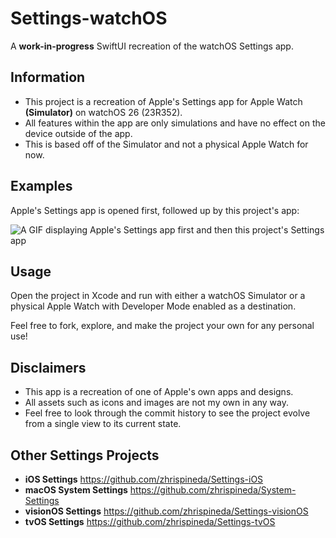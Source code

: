 # Settings-watchOS
A **work-in-progress** SwiftUI recreation of the watchOS Settings app.

## Information
- This project is a recreation of Apple's Settings app for Apple Watch **(Simulator)** on watchOS 26 (23R352).
- All features within the app are only simulations and have no effect on the device outside of the app.
- This is based off of the Simulator and not a physical Apple Watch for now.

## Examples
Apple's Settings app is opened first, followed up by this project's app:

![A GIF displaying Apple's Settings app first and then this project's Settings app](Assets/Settings.gif)

## Usage
Open the project in Xcode and run with either a watchOS Simulator or a physical Apple Watch with Developer Mode enabled as a destination.

Feel free to fork, explore, and make the project your own for any personal use!

## Disclaimers
- This app is a recreation of one of Apple's own apps and designs.
- All assets such as icons and images are not my own in any way.
- Feel free to look through the commit history to see the project evolve from a single view to its current state.

## Other Settings Projects
- **iOS Settings** https://github.com/zhrispineda/Settings-iOS
- **macOS System Settings** https://github.com/zhrispineda/System-Settings
- **visionOS Settings** https://github.com/zhrispineda/Settings-visionOS
- **tvOS Settings** https://github.com/zhrispineda/Settings-tvOS
